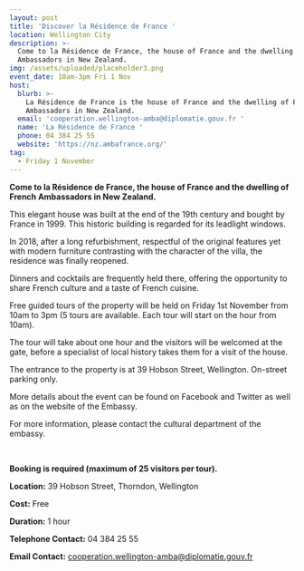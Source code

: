 ```yaml
---
layout: post
title: 'Discover la Résidence de France '
location: Wellington City
description: >-
  Come to la Résidence de France, the house of France and the dwelling of French
  Ambassadors in New Zealand. 
img: /assets/uploaded/placeholder3.png
event_date: 10am-3pm Fri 1 Nov
host:
  blurb: >-
    La Résidence de France is the house of France and the dwelling of French
    Ambassadors in New Zealand. 
  email: 'cooperation.wellington-amba@diplomatie.gouv.fr '
  name: 'La Résidence de France '
  phone: 04 384 25 55
  website: 'https://nz.ambafrance.org/'
tag:
  - Friday 1 November
---
```

**Come to la Résidence de France, the house of France and the dwelling of French Ambassadors in New Zealand.**

This elegant house was built at the end of the 19th century and bought by France in 1999. This historic building is regarded for its leadlight windows. 

In 2018, after a long refurbishment, respectful of the original features yet with modern furniture contrasting with the character of the villa, the residence was finally reopened. 

Dinners and cocktails are frequently held there, offering the opportunity to share French culture and a taste of French cuisine. 

Free guided tours of the property will be held on Friday 1st November from 10am to 3pm (5 tours are available. Each tour will start on the hour from 10am). 

The tour will take about one hour and the visitors will be welcomed at the gate, before a specialist of local history takes them for a visit of the house. 

The entrance to the property is at 39 Hobson Street, Wellington. On-street parking only. 

More details about the event can be found on Facebook and Twitter as well as on the website of the Embassy. 

For more information, please contact the cultural department of the embassy.

<br>

**Booking is required (maximum of 25 visitors per tour).**

**Location:** 39 Hobson Street, Thorndon, Wellington

**Cost:** Free

**Duration:** 1 hour

**Telephone Contact:** 04 384 25 55

**Email Contact:** cooperation.wellington-amba@diplomatie.gouv.fr
